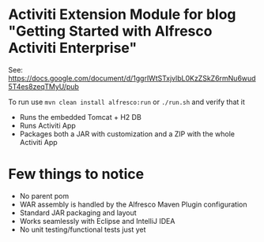 # Activiti Extension Module for blog "Getting Started with Alfresco Activiti Enterprise"

See: https://docs.google.com/document/d/1ggrlWtSTxjvlbL0KzZSkZ6rmNu6wud5T4es8zeqTMyU/pub

To run use `mvn clean install alfresco:run` or `./run.sh` and verify that it 

 * Runs the embedded Tomcat + H2 DB 
 * Runs Activiti App
 * Packages both a JAR with customization and a ZIP with the whole Activiti App
  
# Few things to notice

 * No parent pom
 * WAR assembly is handled by the Alfresco Maven Plugin configuration
 * Standard JAR packaging and layout
 * Works seamlessly with Eclipse and IntelliJ IDEA
 * No unit testing/functional tests just yet
    
  
 
